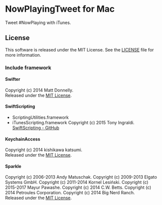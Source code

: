 # NowPlayingTweet for Mac
Tweet #NowPlaying with iTunes.

## License
This software is released under the MIT License. See the [LICENSE](LICENSE) file for more information.  

### Include framework
#### Swifter
Copyright (c) 2014 Matt Donnelly.  
Released under the [MIT License](https://raw.githubusercontent.com/kPherox/Swifter/master/LICENSE).

#### SwiftScripting
- ScriptingUtilities.framework
- iTunesScripting.framework
Copyright (c) 2015 Tony Ingraldi.  
[SwiftScripting - GitHub](https://github.com/tingraldi/SwiftScripting)

#### KeychainAccess
Copyright (c) 2014 kishikawa katsumi.  
Released under the [MIT License](https://raw.githubusercontent.com/kishikawakatsumi/KeychainAccess/master/LICENSE).

#### Sparkle
Copyright (c) 2006-2013 Andy Matuschak.
Copyright (c) 2009-2013 Elgato Systems GmbH.
Copyright (c) 2011-2014 Kornel Lesiński.
Copyright (c) 2015-2017 Mayur Pawashe.
Copyright (c) 2014 C.W. Betts.
Copyright (c) 2014 Petroules Corporation.
Copyright (c) 2014 Big Nerd Ranch.  
Released under the [MIT License](https://raw.githubusercontent.com/sparkle-project/Sparkle/master/LICENSE).

